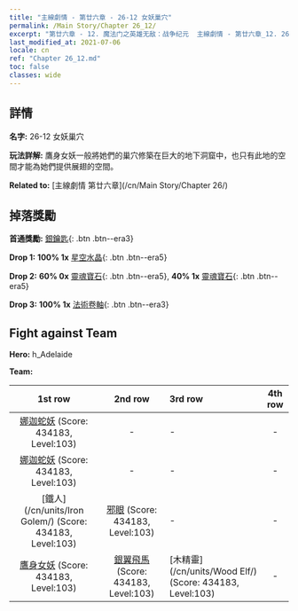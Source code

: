 ```yaml
---
title: "主線劇情 - 第廿六章 - 26-12 女妖巢穴"
permalink: /Main Story/Chapter 26_12/
excerpt: "第廿六章 - 12. 魔法门之英雄无敌：战争纪元  主線劇情 - 第廿六章_12. 26-12 女妖巢穴"
last_modified_at: 2021-07-06
locale: cn
ref: "Chapter 26_12.md"
toc: false
classes: wide
---
```


## 詳情

 **名字:** 26-12 女妖巢穴

 **玩法詳解:** 鷹身女妖一般將她們的巢穴修築在巨大的地下洞窟中，也只有此地的空間才能為她們提供展翅的空間。

 **Related to:** [主線劇情 第廿六章](/cn/Main Story/Chapter 26/)

## 掉落獎勵

 **首通獎勵:** [銀鑰匙](/cn/Items/con_693/){: .btn .btn--era3}

 **Drop 1:** **100% 1x** [星空水晶](/cn/Items/mat_94/){: .btn .btn--era5}

 **Drop 2:** **60% 0x** [靈魂寶石](/cn/Items/mat_86/){: .btn .btn--era5}, **40% 1x** [靈魂寶石](/cn/Items/mat_86/){: .btn .btn--era5}

 **Drop 3:** **100% 1x** [法術卷軸](/cn/Items/con_694/){: .btn .btn--era3}


## Fight against Team
 **Hero:** h_Adelaide

 **Team:**


  | 1st row | 2nd row | 3rd row | 4th row |
  |:----:|:----:|:----|:----:|
  | [娜迦蛇妖](/cn/units/Naga/) (Score: 434183, Level:103)  | - | - | - |
  | [娜迦蛇妖](/cn/units/Naga/) (Score: 434183, Level:103)  | - | - | - |
  | [鐵人](/cn/units/Iron Golem/) (Score: 434183, Level:103)  | [邪眼](/cn/units/Beholder/) (Score: 434183, Level:103)  | - | - |
  | [鷹身女妖](/cn/units/Harpy/) (Score: 434183, Level:103)  | [銀翼飛馬](/cn/units/Pegasus/) (Score: 434183, Level:103)  | [木精靈](/cn/units/Wood Elf/) (Score: 434183, Level:103)  | - |


